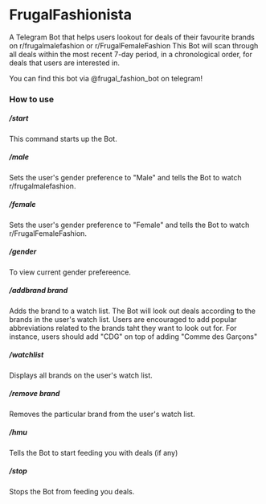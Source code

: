 # FrugalFashionista
A Telegram Bot that helps users lookout for deals of their favourite brands on r/frugalmalefashion or r/FrugalFemaleFashion
This Bot will scan through all deals within the most recent 7-day period, in a chronological order, for deals that users are interested in.

You can find this bot via @frugal_fashion_bot on telegram!

### How to use

##### /start
This command starts up the Bot.

##### /male
Sets the user's gender preference to "Male" and tells the Bot to watch r/frugalmalefashion.

##### /female
Sets the user's gender preference to "Female" and tells the Bot to watch r/FrugalFemaleFashion.

##### /gender
To view current gender prefereence.

##### /addbrand brand
Adds the brand to a watch list. The Bot will look out deals according to the brands in the user's watch list.
Users are encouraged to add popular abbreviations related to the brands taht they want to look out for. For instance,
users should add "CDG" on top of adding "Comme des Garçons"

##### /watchlist
Displays all brands on the user's watch list.

##### /remove brand
Removes the particular brand from the user's watch list.

##### /hmu 
Tells the Bot to start feeding you with deals (if any)

##### /stop
Stops the Bot from feeding you deals.
